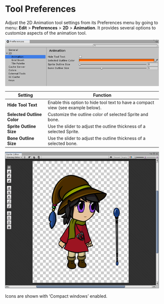 # Tool Preferences

Adjust the 2D Animation tool settings from its Preferences menu by going to menu: __Edit__ > __Preferences__ > __2D__ > __Animation__. It provides several options to customize aspects of the animation tool.

![Tool Preferences](images/2DAnimationV2_ToolPreferences.png)

| Setting                    | Function                                                     |
| -------------------------- | ------------------------------------------------------------ |
| __Hide Tool Text__         | Enable this option to hide tool text to have a compact view (see example below). |
| __Selected Outline Color__ | Customize the outline color of selected Sprite and bone.     |
| __Sprite Outline Size__    | Use the slider to adjust the outline thickness of a selected Sprite. |
| __Bone Outline Size__      | Use the slider to adjust the outline thickness of a selected  bone. |

![Compact windows](images/2DAnimationV2_compacted.png)

Icons are shown with ‘Compact windows’ enabled.